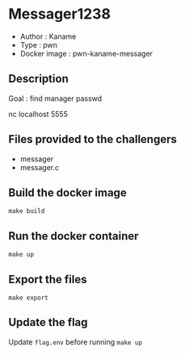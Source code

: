 # Messager1238

- Author : Kaname
- Type : pwn
- Docker image : pwn-kaname-messager

## Description

Goal : find manager passwd

nc localhost 5555

## Files provided to the challengers

- messager
- messager.c

## Build the docker image

`make build`

## Run the docker container

`make up`

## Export the files

`make export`

## Update the flag

Update `flag.env` before running `make up`
